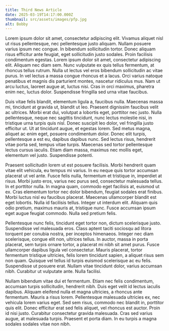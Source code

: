 ```yaml
---
title: Third News Article
date: 2025-03-19T14:17:00.000Z
thumbnail: src/assets/images/pfp.jpg
alt: Bobby
---
```

Lorem ipsum dolor sit amet, consectetur adipiscing elit. Vivamus aliquet nisl ut risus pellentesque, nec pellentesque justo aliquam. Nullam posuere varius ipsum nec congue. In bibendum sollicitudin tortor. Donec aliquam risus efficitur ante feugiat, eget sollicitudin justo sodales. Proin facilisis condimentum egestas. Lorem ipsum dolor sit amet, consectetur adipiscing elit. Aliquam nec diam sem. Nunc vulputate ex quis tellus fermentum, at rhoncus tellus rutrum. Nulla ut lectus vel eros bibendum sollicitudin ac vitae purus. In vel lectus a massa congue rhoncus et a lacus. Orci varius natoque penatibus et magnis dis parturient montes, nascetur ridiculus mus. Nam ut arcu luctus, laoreet augue at, luctus nisi. Cras in orci maximus, pharetra enim nec, luctus dolor. Suspendisse fringilla sed urna vitae faucibus.

Duis vitae felis blandit, elementum ligula a, faucibus nulla. Maecenas massa mi, tincidunt at gravida ut, blandit ut leo. Praesent dignissim faucibus velit ac ultrices. Morbi erat dui, volutpat a lobortis eget, porttitor nec justo. Nulla pellentesque, neque nec sagittis tincidunt, nunc lectus molestie nisi, in tristique urna turpis quis nisl. Donec suscipit leo dolor, vel fringilla justo efficitur ut. Ut at tincidunt augue, et egestas lorem. Sed metus magna, aliquet ac enim eget, posuere condimentum dolor. Donec elit turpis, pellentesque a est eu, dapibus dapibus nunc. Sed lectus risus, hendrerit vitae porta sed, tempus vitae turpis. Maecenas sed tortor pellentesque lectus cursus iaculis. Etiam diam massa, maximus nec mollis eget, elementum vel justo. Suspendisse potenti.

Praesent sollicitudin lorem ut est posuere facilisis. Morbi hendrerit quam vitae elit vehicula, eu tempus mi varius. In eu neque quis tortor accumsan placerat ut vel ante. Fusce felis nulla, fermentum et tristique in, imperdiet at risus. Morbi justo eros, varius nec purus sed, consectetur malesuada tellus. In et porttitor nulla. In magna quam, commodo eget facilisis at, euismod ut ex. Cras elementum tortor nec dolor bibendum, feugiat sodales erat finibus. Morbi luctus nisl eu faucibus placerat. Maecenas ullamcorper blandit est eget lobortis. Nulla id facilisis tellus. Integer ut interdum elit. Aliquam quis odio pretium, maximus mauris at, tristique nunc. Fusce accumsan ipsum eget augue feugiat commodo. Nulla sed pretium felis.

Pellentesque nunc felis, tincidunt eget tortor non, dictum scelerisque justo. Suspendisse vel malesuada eros. Class aptent taciti sociosqu ad litora torquent per conubia nostra, per inceptos himenaeos. Integer nec diam scelerisque, congue elit non, ultrices tellus. In auctor, massa in porta placerat, sem turpis ornare tortor, a placerat mi nibh sit amet purus. Fusce ullamcorper dapibus ligula vel consectetur. Mauris placerat, tortor fermentum tristique ultricies, felis lorem tincidunt sapien, a aliquet risus sem non quam. Quisque vel tellus id turpis euismod scelerisque ac eu felis. Suspendisse ut posuere erat. Nullam vitae tincidunt dolor, varius accumsan nibh. Curabitur ut vulputate ante. Nulla facilisi.

Nullam bibendum vitae dui et fermentum. Etiam nec felis condimentum, accumsan turpis sollicitudin, hendrerit nibh. Duis eget velit id lectus iaculis dapibus. Aliquam eleifend nulla et magna ultricies, a rhoncus ante fermentum. Mauris a risus lorem. Pellentesque malesuada ultricies ex, nec vehicula lorem varius eget. Sed sem risus, commodo nec blandit in, porttitor quis elit. Donec efficitur erat sed felis aliquet, vel rhoncus est auctor. Proin id nisi justo. Curabitur consectetur gravida malesuada. Cras sed varius augue, at malesuada turpis. Praesent et porta diam. In eu turpis a magna sodales sodales vitae non nibh.
